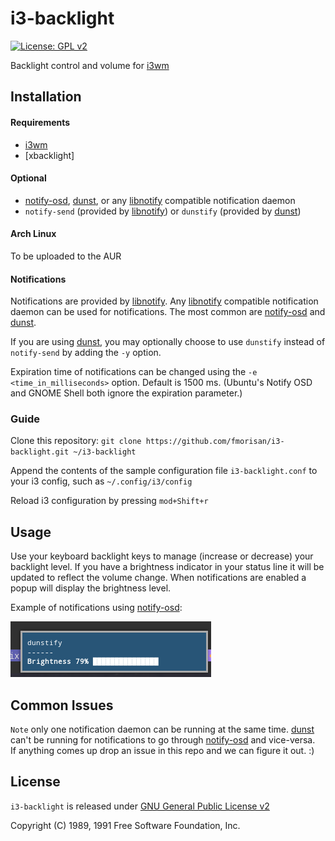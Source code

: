 i3-backlight
=========
[![License: GPL v2](https://img.shields.io/badge/License-GPL%20v2-blue.svg)][license]

Backlight control and volume for [i3wm]

## Installation

#### Requirements
* [i3wm]
* [xbacklight]

#### Optional
* [notify-osd], [dunst], or any [libnotify] compatible notification daemon
* `notify-send` (provided by [libnotify]) or `dunstify` (provided by [dunst])

#### Arch Linux
To be uploaded to the AUR

#### Notifications
Notifications are provided by [libnotify]. Any [libnotify] compatible notification daemon can be used for notifications. The most common are [notify-osd] and [dunst].

If you are using [dunst], you may optionally choose to use `dunstify` instead of `notify-send` by adding the `-y` option.

Expiration time of notifications can be changed using the `-e <time_in_milliseconds>` option. Default is 1500 ms. (Ubuntu's Notify OSD and GNOME Shell both ignore the expiration parameter.)

### Guide
Clone this repository: `git clone https://github.com/fmorisan/i3-backlight.git ~/i3-backlight`

Append the contents of the sample configuration file `i3-backlight.conf` to your i3 config, such as `~/.config/i3/config`

Reload i3 configuration by pressing `mod+Shift+r`

## Usage
Use your keyboard backlight keys to manage (increase or decrease) your backlight level. If you have a brightness indicator in your status line it will be updated to reflect the volume change. When notifications are enabled a popup will display the brightness level.

Example of notifications using [notify-osd]:

![Brightness Notification](https://github.com/fmorisan/i3-backlight/blob/master/dunst-notification.png)

## Common Issues
`Note` only one notification daemon can be running at the same time. [dunst] can't be running for notifications to go through [notify-osd] and vice-versa.  
If anything comes up drop an issue in this repo and we can figure it out. :)

## License
`i3-backlight` is released under [GNU General Public License v2][license]

Copyright (C) 1989, 1991 Free Software Foundation, Inc.

[dunst]: https://dunst-project.org
[i3wm]: https://i3wm.org
[libnotify]: https://developer.gnome.org/libnotify
[license]: https://www.gnu.org/licenses/gpl-2.0.en.html
[notify-osd]: https://launchpad.net/notify-osd
